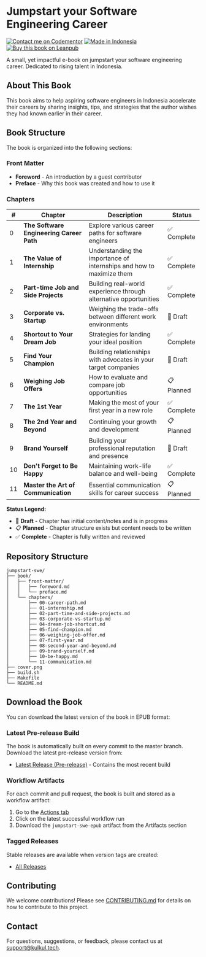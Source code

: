 # Jumpstart your Software Engineering Career

[![Contact me on Codementor](https://cdn.codementor.io/badges/contact_me_github.svg)](https://www.codementor.io/amappuji?utm_source=github&utm_medium=button&utm_term=amappuji&utm_campaign=github)
[![Made in Indonesia](https://made-in-indonesia.github.io/made-in-indonesia.svg)](https://github.com/made-in-indonesia/made-in-indonesia)
[![Buy this book on Leanpub](https://img.shields.io/badge/leanpub-book-brightgreen)](https://leanpub.com/jump-swe/)

A small, yet impactful e-book on jumpstart your software engineering career. Dedicated to rising talent in Indonesia.

## About This Book

This book aims to help aspiring software engineers in Indonesia accelerate their careers by sharing insights, tips, and strategies that the author wishes they had known earlier in their career.

## Book Structure

The book is organized into the following sections:

### Front Matter
- **Foreword** - An introduction by a guest contributor
- **Preface** - Why this book was created and how to use it

### Chapters

| # | Chapter | Description | Status |
|---|---------|-------------|--------|
| 0 | **The Software Engineering Career Path** | Explore various career paths for software engineers | ✅ Complete |
| 1 | **The Value of Internship** | Understanding the importance of internships and how to maximize them | ✅ Complete |
| 2 | **Part-time Job and Side Projects** | Building real-world experience through alternative opportunities | ✅ Complete |
| 3 | **Corporate vs. Startup** | Weighing the trade-offs between different work environments | 📝 Draft |
| 4 | **Shortcut to Your Dream Job** | Strategies for landing your ideal position | ✅ Complete |
| 5 | **Find Your Champion** | Building relationships with advocates in your target companies | 📝 Draft |
| 6 | **Weighing Job Offers** | How to evaluate and compare job opportunities | 📋 Planned |
| 7 | **The 1st Year** | Making the most of your first year in a new role | ✅ Complete |
| 8 | **The 2nd Year and Beyond** | Continuing your growth and development | 📋 Planned |
| 9 | **Brand Yourself** | Building your professional reputation and presence | 📝 Draft |
| 10 | **Don't Forget to Be Happy** | Maintaining work-life balance and well-being | ✅ Complete |
| 11 | **Master the Art of Communication** | Essential communication skills for career success | 📋 Planned |

**Status Legend:**
- 📝 **Draft** - Chapter has initial content/notes and is in progress
- 📋 **Planned** - Chapter structure exists but content needs to be written
- ✅ **Complete** - Chapter is fully written and reviewed

## Repository Structure

```
jumpstart-swe/
├── book/
│   ├── front-matter/
│   │   ├── foreword.md
│   │   └── preface.md
│   └── chapters/
│       ├── 00-career-path.md
│       ├── 01-internship.md
│       ├── 02-part-time-and-side-projects.md
│       ├── 03-corporate-vs-startup.md
│       ├── 04-dream-job-shortcut.md
│       ├── 05-find-champion.md
│       ├── 06-weighing-job-offer.md
│       ├── 07-first-year.md
│       ├── 08-second-year-and-beyond.md
│       ├── 09-brand-yourself.md
│       ├── 10-be-happy.md
│       └── 11-communication.md
├── cover.png
├── build.sh
├── Makefile
└── README.md
```

## Download the Book

You can download the latest version of the book in EPUB format:

### Latest Pre-release Build
The book is automatically built on every commit to the master branch. Download the latest pre-release version from:
- [Latest Release (Pre-release)](https://github.com/kulkultech/jumpstart-swe/releases/tag/latest) - Contains the most recent build

### Workflow Artifacts
For each commit and pull request, the book is built and stored as a workflow artifact:
1. Go to the [Actions tab](https://github.com/kulkultech/jumpstart-swe/actions)
2. Click on the latest successful workflow run
3. Download the `jumpstart-swe-epub` artifact from the Artifacts section

### Tagged Releases
Stable releases are available when version tags are created:
- [All Releases](https://github.com/kulkultech/jumpstart-swe/releases)

## Contributing

We welcome contributions! Please see [CONTRIBUTING.md](CONTRIBUTING.md) for details on how to contribute to this project.

## Contact

For questions, suggestions, or feedback, please contact us at [support@kulkul.tech](mailto:support@kulkul.tech).

